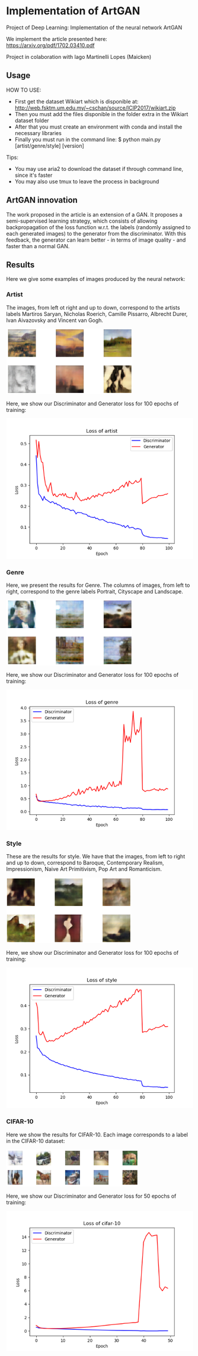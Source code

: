 # Implementation of ArtGAN

Project of Deep Learning: Implementation of the neural network ArtGAN

We implement the article presented here: https://arxiv.org/pdf/1702.03410.pdf

Project in colaboration with Iago Martinelli Lopes (Maicken)

## Usage

HOW TO USE:
- First get the dataset Wikiart which is disponible at: http://web.fsktm.um.edu.my/~cschan/source/ICIP2017/wikiart.zip
- Then you must add the files disponible in the folder extra in the Wikiart dataset folder
- After that you must create an environment with conda and install the necessary libraries
- Finally you must run in the command line:
  $ python main.py [artist/genre/style] [version] 
  
Tips:
- You may use aria2 to download the dataset if through command line, since it's faster
- You may also use tmux to leave the process in background

## ArtGAN innovation

The work proposed in the article is an extension of a GAN. It proposes a semi-supervised learning strategy, which consists of allowing backpropagation of the loss function w.r.t. the labels (randomly assigned to each generated images) to the generator from the discriminator. With this feedback, the generator can learn better - in terms of image quality - and faster than a normal GAN.

## Results

Here we give some examples of images produced by the neural network:

### Artist

The images, from left ot right and up to down, correspond to the artists labels Martiros Saryan, Nicholas Roerich, Camille Pissarro, Albrecht Durer, Ivan Aivazovsky and Vincent van Gogh.

![alt text](https://github.com/aliciafmachado/artgan-implementation/blob/master/results/images/artist_grid.png "Artist grid")

Here, we show our Discriminator and Generator loss for 100 epochs of training:

![alt text](https://github.com/aliciafmachado/artgan-implementation/blob/master/results/images/artist_loss.png "Artist loss")

### Genre

Here, we present the results for Genre. The columns of images, from left to right, correspond to the genre labels Portrait, Cityscape and Landscape.

![alt text](https://github.com/aliciafmachado/artgan-implementation/blob/master/results/images/genre_grid.png "Genre grid")

Here, we show our Discriminator and Generator loss for 100 epochs of training:

![alt text](https://github.com/aliciafmachado/artgan-implementation/blob/master/results/images/genre_loss.png "Genre loss")

### Style

These are the results for style. We have that the images, from left to right and up to down, correspond to Baroque, Contemporary Realism, Impressionism,
Naive Art Primitivism, Pop Art and Romanticism. 

![alt text](https://github.com/aliciafmachado/artgan-implementation/blob/master/results/images/style_grid.png "Style grid")

Here, we show our Discriminator and Generator loss for 100 epochs of training:

![alt text](https://github.com/aliciafmachado/artgan-implementation/blob/master/results/images/loss.png "Style loss")

### CIFAR-10

Here we show the results for CIFAR-10. Each image corresponds to a label in the CIFAR-10 dataset:

![alt text](https://github.com/aliciafmachado/artgan-implementation/blob/master/results/images/cifar-10_grid.png "CIFAR-10 grid")

Here, we show our Discriminator and Generator loss for 50 epochs of training:

![alt text](https://github.com/aliciafmachado/artgan-implementation/blob/master/results/images/cifar_loss.png "CIFAR-10 loss")

<!---
Results:
We show some of our results:
put grid with style results
put grid with genre results
put grid with style results 
Possible improvements:
Stop discriminator training when it's getting better than the generator
-->
